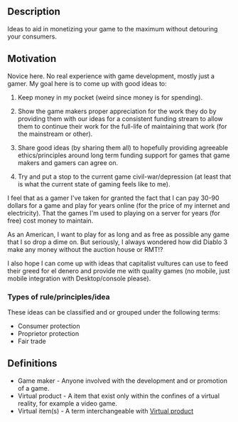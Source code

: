## Description

Ideas to aid in monetizing your game to the maximum without detouring your 
consumers. 

## Motivation

Novice here. No real experience with game development, mostly just a gamer. My
goal here is to come up with good ideas to:

1. Keep money in my pocket (weird since money is for spending).
2. Show the game makers proper appreciation for the work they do by providing
   them with our ideas for a consistent funding stream to allow them to
   continue their work for the full-life of maintaining that work (for the
   mainstream or other).
3. Share good ideas (by sharing them all) to hopefully providing agreeable
   ethics/principles around long term funding support for games that game
   makers and gamers can agree on.
   
4. Try and put a stop to the current game civil-war/depression (at least that
   is what the current state of gaming feels like to me).

I feel that as a gamer I've taken for granted the fact that I can pay 30-90
dollars for a game and play for years online (for the price of my internet
and electricity). That the games I'm used to playing on a server for years
(for free) cost money to maintain. 

As an American, I want to play for as long and as free as possible any game
that I so drop a dime on. But seriously, I always wondered how did Diablo 3
make any money without the auction house or RMT!? 

I also hope I can come up with ideas that capitalist vultures can use to
feed their greed for el denero and provide me with quality games (no 
mobile, just mobile integration with Desktop/console please).

### Types of rule/principles/idea

These ideas can be classified and or grouped under the following terms:

* Consumer protection
* Proprietor protection
* Fair trade

## Definitions

* Game maker - Anyone involved with the development and or promotion of a game.
* Virtual product - A item that exist only within the confines of a virtual reality, for example a video game.
* Virtual item(s) - A term interchangeable with [Virtual product](virtual-product.md)

